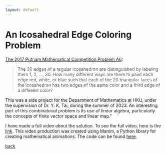 ```yaml
---
layout: default
---
```


# An Icosahedral Edge Coloring Problem

[The 2017 Putnam Mathematical Competition Problem A6](https://kskedlaya.org/putnam-archive/2017.pdf):
> The 30 edges of a regular icosahedron are distinguished by labeling them 1, 2, ..., 30. How many different ways are there to paint each edge red, white, or blue such that each of the 20 triangular faces of the icosahedron has two edges of the same color and a third edge of a different color?

This was a side project for the Department of Mathematics at HKU, under the supervision of Dr. Y. K. Tai, during the summer of 2023. An interesting part of this combinatorial problem is its use of linear algebra, particularly the concepts of finite vector space and linear map."

I have made a full video about the solution. To see the full video, here is the [link](https://1drv.ms/v/s!Avn9xlJW5s7-gxgMjcc2bBEDUjCz?e=8rL6hX). This video production was created using Manim, a Python library for creating mathematical animations. The code can be found [here](https://github.com/benw126/HKU-Collaboration/blob/main/Putnam-Problem-Icosahedron/code.py).

[back](./)
